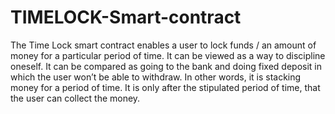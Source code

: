 # TIMELOCK-Smart-contract

The Time Lock smart contract enables a user to lock funds / an amount of money for a particular period of time. 
It can be viewed as a way to discipline oneself. 
It can be compared as going to the bank and doing fixed deposit in which the user won’t be able to withdraw. 
In other words, it is stacking money for a period of time. It is only after the stipulated period of time, that the user can collect the money. 


